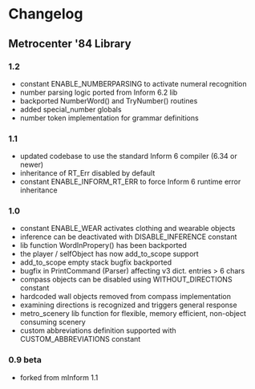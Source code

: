 # Changelog

## Metrocenter '84 Library

### 1.2

* constant ENABLE_NUMBERPARSING to activate numeral recognition
* number parsing logic ported from Inform 6.2 lib
* backported NumberWord() and TryNumber() routines
* added special_number globals
* number token implementation for grammar definitions

### 1.1

* updated codebase to use the standard Inform 6 compiler (6.34 or newer)
* inheritance of RT_Err disabled by default
* constant ENABLE_INFORM_RT_ERR to force Inform 6 runtime error inheritance

### 1.0

* constant ENABLE_WEAR activates clothing and wearable objects
* inference can be deactivated with DISABLE_INFERENCE constant
* lib function WordInPropery() has been backported
* the player / selfObject has now add_to_scope support
* add_to_scope empty stack bugfix backported
* bugfix in PrintCommand (Parser) affecting v3 dict. entries > 6 chars
* compass objects can be disabled using WITHOUT_DIRECTIONS constant
* hardcoded wall objects removed from compass implementation
* examining directions is recognized and triggers general response
* metro_scenery lib function for flexible, memory efficient, non-object consuming scenery
* custom abbreviations definition supported with CUSTOM_ABBREVIATIONS constant

### 0.9 beta

* forked from mInform 1.1
